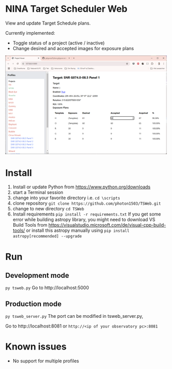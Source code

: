 
# NINA Target Scheduler Web

View and update Target Schedule plans.

Currently implemented:
* Toggle status of a project (active / inactive)
* Change desired and accepted images for exposure plans

![](image.png)

# Install

1. Install or update Python from https://www.python.org/downloads
2. start a Terminal session
3. change into your favorite directory
   i.e. ```cd \scripts```
4. clone repository
   ```git clone https://github.com/photon1503/TSWeb.git```
5. change to new directory
   ```cd TSWeb```
6. Install requirements
    ```pip install -r requirements.txt```
    If you get some error while building astropy library, you might need to download VS Build Tools from https://visualstudio.microsoft.com/de/visual-cpp-build-tools/ or install this astropy manually using   ```pip install astropy[recommended] --upgrade```


# Run

## Development mode
```py tsweb.py```
Go to http://localhost:5000

## Production mode
```py tsweb_server.py```
The port can be modified in tsweb_server.py,

Go to http://localhost:8081
or ```http://<ip of your observatory pc>:8081```

# Known issues

* No support for multiple profiles
